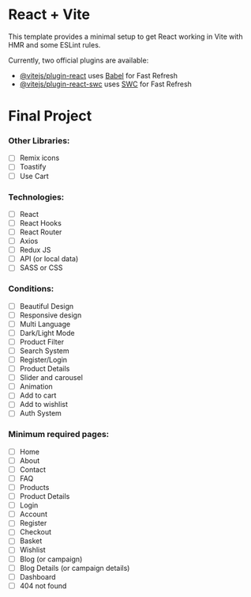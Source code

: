# React + Vite

This template provides a minimal setup to get React working in Vite with HMR and some ESLint rules.

Currently, two official plugins are available:

- [@vitejs/plugin-react](https://github.com/vitejs/vite-plugin-react/blob/main/packages/plugin-react/README.md) uses [Babel](https://babeljs.io/) for Fast Refresh
- [@vitejs/plugin-react-swc](https://github.com/vitejs/vite-plugin-react-swc) uses [SWC](https://swc.rs/) for Fast Refresh
# Final Project

### Other Libraries:
- [ ] Remix icons
- [ ] Toastify
- [ ] Use Cart

### Technologies:
- [ ] React
- [ ] React Hooks
- [ ] React Router
- [ ] Axios
- [ ] Redux JS
- [ ] API (or local data)
- [ ] SASS or CSS

### Conditions:
- [ ] Beautiful Design
- [ ] Responsive design
- [ ] Multi Language
- [ ] Dark/Light Mode
- [ ] Product Filter
- [ ] Search System
- [ ] Register/Login
- [ ] Product Details
- [ ] Slider and carousel
- [ ] Animation
- [ ] Add to cart
- [ ] Add to wishlist
- [ ] Auth System

### Minimum required pages:
- [ ] Home
- [ ] About
- [ ] Contact
- [ ] FAQ
- [ ] Products
- [ ] Product Details
- [ ] Login
- [ ] Account
- [ ] Register
- [ ] Checkout
- [ ] Basket
- [ ] Wishlist
- [ ] Blog (or campaign)
- [ ] Blog Details (or campaign details)
- [ ] Dashboard
- [ ] 404 not found